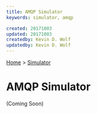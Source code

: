 ```yaml
---
title: AMQP Simulator
keywords: simulator, amqp

created: 20171003
updated: 20171003
createdby: Kevin D. Wolf
updatedby: Kevin D. Wolf
---
```

[Home](../Index.md) > [Simulator](Index.md)

# AMQP Simulator


(Coming Soon)

